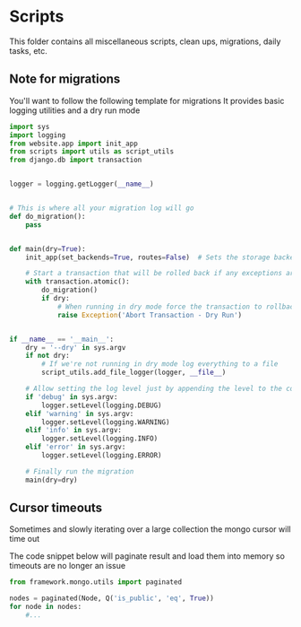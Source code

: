 # Scripts

This folder contains all miscellaneous scripts, clean ups, migrations, daily tasks, etc.


## Note for migrations

You'll want to follow the following template for migrations
It provides basic logging utilities and a dry run mode



```python
import sys
import logging
from website.app import init_app
from scripts import utils as script_utils
from django.db import transaction


logger = logging.getLogger(__name__)


# This is where all your migration log will go
def do_migration():
    pass


def main(dry=True):
    init_app(set_backends=True, routes=False)  # Sets the storage backends on all models

    # Start a transaction that will be rolled back if any exceptions are un
    with transaction.atomic():
        do_migration()
        if dry:
            # When running in dry mode force the transaction to rollback
            raise Exception('Abort Transaction - Dry Run')


if __name__ == '__main__':
    dry = '--dry' in sys.argv
    if not dry:
        # If we're not running in dry mode log everything to a file
        script_utils.add_file_logger(logger, __file__)

    # Allow setting the log level just by appending the level to the command
    if 'debug' in sys.argv:
        logger.setLevel(logging.DEBUG)
    elif 'warning' in sys.argv:
        logger.setLevel(logging.WARNING)
    elif 'info' in sys.argv:
        logger.setLevel(logging.INFO)
    elif 'error' in sys.argv:
        logger.setLevel(logging.ERROR)

    # Finally run the migration
    main(dry=dry)
```


## Cursor timeouts

Sometimes and slowly iterating over a large collection the mongo cursor will time out

The code snippet below will paginate result and load them into memory so timeouts are no longer an issue

```python
from framework.mongo.utils import paginated

nodes = paginated(Node, Q('is_public', 'eq', True))
for node in nodes:
    #...
```
